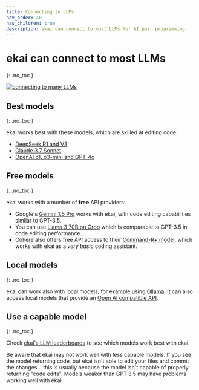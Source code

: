 ```yaml
---
title: Connecting to LLMs
nav_order: 40
has_children: true
description: ekai can connect to most LLMs for AI pair programming.
---
```


# ekai can connect to most LLMs
{: .no_toc }

[![connecting to many LLMs](/assets/llms.jpg)](https://ekai.chat/assets/llms.jpg)


## Best models
{: .no_toc }

ekai works best with these models, which are skilled at editing code:

- [DeepSeek R1 and V3](/docs/llms/deepseek.html)
- [Claude 3.7 Sonnet](/docs/llms/anthropic.html)
- [OpenAI o1, o3-mini and GPT-4o](/docs/llms/openai.html)


## Free models
{: .no_toc }

ekai works with a number of **free** API providers:

- Google's [Gemini 1.5 Pro](/docs/llms/gemini.html) works with ekai, with
code editing capabilities similar to GPT-3.5.
- You can use [Llama 3 70B on Groq](/docs/llms/groq.html) which is comparable to GPT-3.5 in code editing performance.
- Cohere also offers free API access to their [Command-R+ model](/docs/llms/cohere.html), which works with ekai as a *very basic* coding assistant.

## Local models
{: .no_toc }

ekai can work also with local models, for example using [Ollama](/docs/llms/ollama.html).
It can also access
local models that provide an
[Open AI compatible API](/docs/llms/openai-compat.html).

## Use a capable model
{: .no_toc }

Check
[ekai's LLM leaderboards](https://ekai.chat/docs/leaderboards/)
to see which models work best with ekai.

Be aware that ekai may not work well with less capable models.
If you see the model returning code, but ekai isn't able to edit your files
and commit the changes...
this is usually because the model isn't capable of properly
returning "code edits".
Models weaker than GPT 3.5 may have problems working well with ekai.

